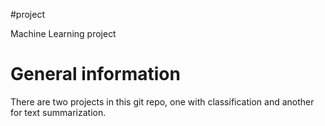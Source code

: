 #project

Machine Learning project

# General information

There are two projects in this git repo, one with classification and another for text summarization.
